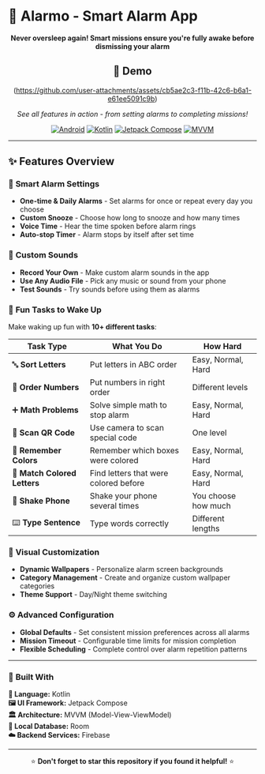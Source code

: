 # 🚨 Alarmo - Smart Alarm App

<div align="center">

**Never oversleep again! Smart missions ensure you're fully awake before dismissing your alarm**

## 🎥 Demo

(https://github.com/user-attachments/assets/cb5ae2c3-f11b-42c6-b6a1-e61ee5091c9b)

*See all features in action - from setting alarms to completing missions!*

[![Android](https://img.shields.io/badge/Platform-Android-3DDC84?style=for-the-badge&logo=android)](https://developer.android.com)
[![Kotlin](https://img.shields.io/badge/Language-Kotlin-7F52FF?style=for-the-badge&logo=kotlin)](https://kotlinlang.org)
[![Jetpack Compose](https://img.shields.io/badge/UI-Jetpack%20Compose-4285F4?style=for-the-badge&logo=jetpackcompose)](https://developer.android.com/jetpack/compose)
[![MVVM](https://img.shields.io/badge/Architecture-MVVM-FF9800?style=for-the-badge)](https://developer.android.com/topic/architecture)

</div>

---

## ✨ Features Overview

### 🔔 **Smart Alarm Settings**
- **One-time & Daily Alarms** - Set alarms for once or repeat every day you choose
- **Custom Snooze** - Choose how long to snooze and how many times
- **Voice Time** - Hear the time spoken before alarm rings
- **Auto-stop Timer** - Alarm stops by itself after set time

### 🎵 **Custom Sounds**
- **Record Your Own** - Make custom alarm sounds in the app
- **Use Any Audio File** - Pick any music or sound from your phone
- **Test Sounds** - Try sounds before using them as alarms

### 🧩 **Fun Tasks to Wake Up**
Make waking up fun with **10+ different tasks**:

| Task Type | What You Do | How Hard |
|-----------|-------------|----------|
| 🔤 **Sort Letters** | Put letters in ABC order | Easy, Normal, Hard |
| 🔢 **Order Numbers** | Put numbers in right order | Different levels |
| ➕ **Math Problems** | Solve simple math to stop alarm | Easy, Normal, Hard |
| 📱 **Scan QR Code** | Use camera to scan special code | One level |
| 🎨 **Remember Colors** | Remember which boxes were colored | Easy, Normal, Hard |
| 🌈 **Match Colored Letters** | Find letters that were colored before | Easy, Normal, Hard |
| 📱 **Shake Phone** | Shake your phone several times | You choose how much |
| ⌨️ **Type Sentence** | Type words correctly | Different lengths |

### 🎨 **Visual Customization**
- **Dynamic Wallpapers** - Personalize alarm screen backgrounds
- **Category Management** - Create and organize custom wallpaper categories
- **Theme Support** - Day/Night theme switching

### ⚙️ **Advanced Configuration**
- **Global Defaults** - Set consistent mission preferences across all alarms
- **Mission Timeout** - Configurable time limits for mission completion
- **Flexible Scheduling** - Complete control over alarm repetition patterns

---

### 🔧 **Built With**

**🎯 Language:** Kotlin  
**🖼️ UI Framework:** Jetpack Compose  
**🏛️ Architecture:** MVVM (Model-View-ViewModel)  
**💾 Local Database:** Room  
**☁️ Backend Services:** Firebase

---

<div align="center">

⭐ **Don't forget to star this repository if you found it helpful!** ⭐

</div>
